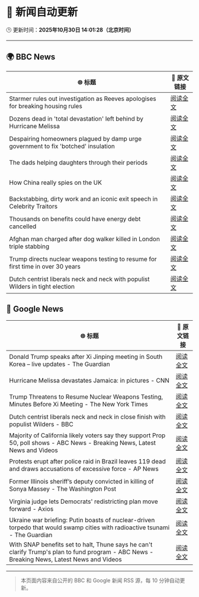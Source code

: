 # 🧠 新闻自动更新

🕒 更新时间：**2025年10月30日 14:01:28（北京时间）**

---

## 🌍 BBC News

| 🌐 标题 | 🔗 原文链接 |
|--------|-------------|
| Starmer rules out investigation as Reeves apologises for breaking housing rules | [阅读全文](https://www.bbc.com/news/articles/cd04d0yxnrvo?at_medium=RSS&at_campaign=rss) |
| Dozens dead in 'total devastation' left behind by Hurricane Melissa | [阅读全文](https://www.bbc.com/news/articles/cy0kvrnyy4wo?at_medium=RSS&at_campaign=rss) |
| Despairing homeowners plagued by damp urge government to fix 'botched' insulation | [阅读全文](https://www.bbc.com/news/articles/ce8g3018krro?at_medium=RSS&at_campaign=rss) |
| The dads helping daughters through their periods | [阅读全文](https://www.bbc.com/news/articles/cy8v5xn8gdvo?at_medium=RSS&at_campaign=rss) |
| How China really spies on the UK | [阅读全文](https://www.bbc.com/news/articles/cgr4xpyrkdqo?at_medium=RSS&at_campaign=rss) |
| Backstabbing, dirty work and an iconic exit speech in Celebrity Traitors | [阅读全文](https://www.bbc.com/news/articles/c98n7k67y95o?at_medium=RSS&at_campaign=rss) |
| Thousands on benefits could have energy debt cancelled | [阅读全文](https://www.bbc.com/news/articles/c4gpzynky88o?at_medium=RSS&at_campaign=rss) |
| Afghan man charged after dog walker killed in London triple stabbing | [阅读全文](https://www.bbc.com/news/articles/c2lp7wx740go?at_medium=RSS&at_campaign=rss) |
| Trump directs nuclear weapons testing to resume for first time in over 30 years | [阅读全文](https://www.bbc.com/news/articles/c4gzq2p0yk4o?at_medium=RSS&at_campaign=rss) |
| Dutch centrist liberals neck and neck with populist Wilders in tight election | [阅读全文](https://www.bbc.com/news/articles/cpwvy4w875vo?at_medium=RSS&at_campaign=rss) |

## 📰 Google News

| 🌐 标题 | 🔗 原文链接 |
|--------|-------------|
| Donald Trump speaks after Xi Jinping meeting in South Korea – live updates - The Guardian | [阅读全文](https://news.google.com/rss/articles/CBMimwFBVV95cUxPZ3FwWFhaalNIMm5YcUcwT19rNTVhdWRkM3hEUXc0QzVtRnIwZDV5cWdycThjX3dTWjNXM3RaS2xVN1JkOFpoQmdVZXlvMGxyMDROV29NXzFKVXRfNEtLeVRFeHJSZVF0c3l0Y1NjSEdvS0tIeHlqZTU1V3RMdXRCUWk2b2VGQkVXTkQ0dEk1RnI1N1hGZUk2QTYzUQ?oc=5) |
| Hurricane Melissa devastates Jamaica: in pictures - CNN | [阅读全文](https://news.google.com/rss/articles/CBMiqwFBVV95cUxOaUVhZzZ4WWNscU50NEF5TVROOEZZUWQteEhWRHBQdk9HR3BrOEpyYlItUi1zaUpDY28xYWhfVGhRVEo1MnRSanl0UjJERkdDYkU3M2tNT0ZZekRTRF9XQU84ak1Ya090ZEctM0RhUjhJS193VzdWWFVyU05WTlVJNjZtWTVXdkRBUTUtSWhDRDdLQUluTkhoemNFZWhXX3RBZ0xONHoyY25ZX3M?oc=5) |
| Trump Threatens to Resume Nuclear Weapons Testing, Minutes Before Xi Meeting - The New York Times | [阅读全文](https://news.google.com/rss/articles/CBMiiAFBVV95cUxPaEFuQ2R5eFJ6NzI4WGxzNWVONGVPMTVWcVIzTGlNN0kwSzl1MUlvTHFoWVRYMjluNDdQclJDZUV0MUhyeUNnNGdPc2NmbFhZdmE2OVBVMmxSTVduc3JWQ2NlQ25QYWwwaUN0XzhUWnhfV1NBRlUzWWxlNUhiYmF2QjFkSENucFBU?oc=5) |
| Dutch centrist liberals neck and neck in close finish with populist Wilders - BBC | [阅读全文](https://news.google.com/rss/articles/CBMiWkFVX3lxTE5nWUFZaTJhYmxRalJpWTJ0eWdBVE83OUU0TUplMlFwRTg3LWphcnlwVGdBTW5NaVFrR3Z4SmtCbHpYRDlvMU1iaFFvakFWLXpCMWhHWlFjdFZ3QdIBX0FVX3lxTFA1ajQ2ajk5MEVTeW9Ld1drQ3ZpSVJRbkppdmhXNnpHY0lWX0VHM1VoeDZvbTQwSG50czhnc1lYQ0ZPWUl3Q1piQ2FKYXVMMHBNeG5jOFh5UnR4Y2VoRmRv?oc=5) |
| Majority of California likely voters say they support Prop 50, poll shows - ABC News - Breaking News, Latest News and Videos | [阅读全文](https://news.google.com/rss/articles/CBMipwFBVV95cUxOY2tHUnpTR3Z5T3hFbXJnVzZpRnZCS3ZXM3k1Sm9GVUNnU1dXcWRMTlI1SXpCMmkwMTRBRy1TNndMWWhsUzZvLUxYSGJBakVYWGFEd01Ud3BIdHF3VlhqSC1lMklZaEpyVmJmUE5pTzlVcDQxdTFSek4zU1paQi1qdWhHS1ZDME9TdnNZdlhlWmh2YVdVZ1BPVFhoRGxjRm4tOTZYaGxlUdIBrAFBVV95cUxPeldEdkpORGFqdThRWHdKQlBvVl9RWEU2V0RiVTBOWEpNXzFzdHZlT3dtaUJhcDEzaC02ZTBFNUpmR0pPWEZzRWc2RmxlejQ1UFVVRTQwQUVIaEJ0RTgwVU9fMUh2dWlZQWpRMVdTd0dlYmlpbEJKeWRUY2l5bnAtZnJRb2VteUZjREdMZEoxcGJqdHVaOFVNUVpkWkJKNXVLZzBuM3NDS1JlNWpD?oc=5) |
| Protests erupt after police raid in Brazil leaves 119 dead and draws accusations of excessive force - AP News | [阅读全文](https://news.google.com/rss/articles/CBMihwFBVV95cUxQNmVmaFF1STlNWkVzb3U0V2pKWmoxTVB1YVE0alAxUlFBMVVWUVFKMHhzelRRM2gzR0kxV2RBQWhBRGRkWXMxMV9XRVk4cm1OWFFMZWdUV3c4NmFEYk9ENlRjWnBnRWhfajloVVZrWFQxTkVJUUFGbHNLclY4S1BsQVVhVmxaQjg?oc=5) |
| Former Illinois sheriff’s deputy convicted in killing of Sonya Massey - The Washington Post | [阅读全文](https://news.google.com/rss/articles/CBMihAFBVV95cUxPWHVnSnZrZVBrbTFVX0lwdlNDZVRrd21IQzRFZWRkSTE2c1ZyankwelA4bjBFY3A0b0tnR09KY3diN1M4U3pZVEhoVXVMRy1xdHBaakR5T0VuNy0tSE5vdjBkUml6Q0N2bGFUX1c0V1Qtb0laczdaN3FXOVJ6V3dQbVM0NVo?oc=5) |
| Virginia judge lets Democrats' redistricting plan move forward - Axios | [阅读全文](https://news.google.com/rss/articles/CBMilgFBVV95cUxQR0RpOHFmNnJ4bDNZRGF6V1pBSHc1WlVSRmU5ZW94dXFLb2lUZXNtdGJJcXFrVzJ0ZFlZSkZEWWpYbVhpWVQxeDRQWXZ4UllOMmo1bEJXbXY0S3BMR1RmYjZPbDBrWERHX1ZtbVdZLXZERGpiR1ZTaGQ2UWxQbEt6QTNNOVVqVVdBUWVwR0tYY2o4VVJ5X3c?oc=5) |
| Ukraine war briefing: Putin boasts of nuclear-driven torpedo that would swamp cities with radioactive tsunami - The Guardian | [阅读全文](https://news.google.com/rss/articles/CBMi6gFBVV95cUxQT2xMYUI2dUNieXhhRWthb1hPa3pSeHdDU3gzX2J0Z2dZcmNXSmduLVp5cG5pOGFoY09xMlNaYjVtQnN3V0lEMXIwVWxnSDI0cjBhY241dkJNdlNVUEhGQ0dqVnViNVhlalFwN2pxS3p1ODhPY05uOHVsQUZ6eTZWRmVEWDFuMFFhZWpPam81TTFQamRTczZUektpY0hHN2pIcjdLY2dCWmZQUWNFaS1xYk83Q2VzdTFXdmlKdFR0MjdyZWxRanNmMWFzMHFSd0M0UWFad05rdmU2cTduNzZfR01zb3Fna1BqaHc?oc=5) |
| With SNAP benefits set to halt, Thune says he can't clarify Trump's plan to fund program - ABC News - Breaking News, Latest News and Videos | [阅读全文](https://news.google.com/rss/articles/CBMioAFBVV95cUxQdFZFVm01clZEOWRiX081WF9RaURweEV3Z25hbzJUTHkyUE1BeXhSMjVCSGVLODdDU0ZmQTliOGlsNUhoSm10VHduR3Q1RE9ScmJZdnhIcjVsaklJZFltNGVrUml2RkpJcE8ySTM3WkdyaGRvYlZicTBabDlkWFNwRXRUUk5iMXdNQ2RmVlhCNmw1WGs4Nl84WmdlV3pvanhS0gGmAUFVX3lxTE1hWGNmZXcxQk1YZmF4R0ktZjUwWGJjRi1vMEVOdmxZZjV4c2ExVGk5YUxzQ3dkYVozYlpIaGpEN2x0bVFiaHZ0M2I3YTRjSFlYT013WG9yNUxtZTcwdzRYZEVqYVpnQy1uR1NZck5FRHBUbk1sZkFGR3l6c2pHQS1ZR3B5TlRYeHhHTzB1Rno1dl92YkNFV0JOUDYyNzRzVjM5OWNPMkE?oc=5) |

---
> 本页面内容来自公开的 BBC 和 Google 新闻 RSS 源，每 10 分钟自动更新。
